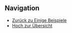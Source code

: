## Navigation

- [Zurück zu Einige Beispiele](../09_08_Beispiele/index.html)  
- [Hoch zur Übersicht](../index.html)  
